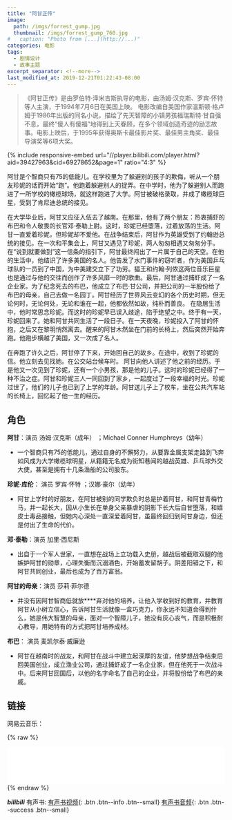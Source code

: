 ```yaml
---
title: "阿甘正传"
image: 
  path: /imgs/forrest_gump.jpg
  thumbnail: /imgs/forrest_gump_760.jpg
#   caption: "Photo from [...](http://...)"
categories: 电影
tags: 
  - 剧情设计
  - 故事主题
excerpt_separator: <!--more-->
last_modified_at: 2019-12-21T01:22:43-08:00
---
```

> 《阿甘正传》是由罗伯特·泽米吉斯执导的电影，由汤姆·汉克斯、罗宾·怀特等人主演，于1994年7月6日在美国上映。
电影改编自美国作家温斯顿·格卢姆于1986年出版的同名小说，描绘了先天智障的小镇男孩福瑞斯特·甘自强不息，最终“傻人有傻福”地得到上天眷顾，在多个领域创造奇迹的励志故事。电影上映后，于1995年获得奥斯卡最佳影片奖、最佳男主角奖、最佳导演奖等6项大奖。
<!--more-->

{% include responsive-embed url="//player.bilibili.com/player.html?aid=39427963&cid=69278652&page=1"  ratio="4:3" %}

阿甘是个智商只有75的低能儿。在学校里为了躲避别的孩子的欺侮，听从一个朋友珍妮的话而开始“跑”。他跑着躲避别人的捉弄。在中学时，他为了躲避别人而跑进了一所学校的橄榄球场，就这样跑进了大学。阿甘被破格录取，并成了橄榄球巨星，受到了肯尼迪总统的接见。

在大学毕业后，阿甘又应征入伍去了越南。在那里，他有了两个朋友：热衷捕虾的布巴和令人敬畏的长官邓·泰勒上尉。这时，珍妮已经堕落，过着放荡的生活。阿甘一直爱着珍妮，但珍妮却不爱他。在战争结束后，阿甘作为英雄受到了约翰逊总统的接见。在一次和平集会上，阿甘又遇见了珍妮，两人匆匆相遇又匆匆分手。在“说到就要做到”这一信条的指引下，阿甘最终闯出了一片属于自己的天空。在他的生活中，他结识了许多美国的名人。他告发了水门事件的窃听者，作为美国乒乓球队的一员到了中国，为中美建交立下了功劳。猫王和约翰·列侬这两位音乐巨星也是通过与他的交往而创作了许多风靡一时的歌曲。最后，阿甘通过捕虾成了一名企业家。为了纪念死去的布巴，他成立了布巴·甘公司，并把公司的一半股份给了布巴的母亲，自己去做一名园丁。阿甘经历了世界风云变幻的各个历史时期，但无论何时，无论何处，无论和谁在一起，他都依然如故，纯朴而善良。
在隐居生活中，他时常思念珍妮。而这时的珍妮早已误入歧途，陷于绝望之中。终于有一天，珍妮回来了。她和阿甘共同生活了一段日子。在一天夜晚，珍妮投入了阿甘的怀抱，之后又在黎明悄然离去。醒来的阿甘木然坐在门前的长椅上，然后突然开始奔跑。他跑步横越了美国，又一次成了名人。

在奔跑了许久之后，阿甘停了下来，开始回自己的故乡。在途中，收到了珍妮的信。他立刻去见找她。在公交站台候车时。 阿甘向他人讲述了他之前的经历。于是他又一次见到了珍妮，还有一个小男孩，那是他的儿子。这时的珍妮已经得了一种不治之症。阿甘和珍妮三人一同回到了家乡，一起度过了一段幸福的时光。珍妮过世了，他们的儿子也已到了上学的年龄。阿甘送儿子上了校车，坐在公共汽车站的长椅上，回忆起了他一生的经历。

## 角色

**阿甘**：演员 汤姆·汉克斯（成年） ；Michael Conner Humphreys（幼年）

- 一个智商只有75的低能儿，通过自身的不懈努力，从要靠金属支架走路到飞奔如风成为大学橄榄球明星，从籍籍无名成为街知巷闻的越战英雄、乒乓球外交大使，甚至是拥有十几条渔船的公司股东。

**珍妮·库伦**：
演员 罗宾·怀特 ；汉娜·豪尔（幼年）

- 阿甘上学时的好朋友，在阿甘被别的同学欺负时总是护着阿甘，和阿甘青梅竹马，并一起长大，因从小生长在单身父亲暴虐的阴影下长大后自甘堕落，和嬉皮士毒品接触，但她内心深处一直深爱着阿甘，虽最终回归到阿甘身边，但还是付出了生命的代价。

**邓·泰勒**：演员 加里·西尼斯

- 出自于一个军人世家，一直想在战场上立功载入史册，越战后被截取双腿的他嫉妒阿甘的勋章，心理失衡而沉溺酒色，开始蓄发留胡子。阴差阳错之下，和阿甘共同创业，最后也成为了百万富翁。

**阿甘的母亲**：演员 莎莉·菲尔德

- 并没有因阿甘智商低就放****弃对他的培养，让他入学收到好的教育，并教育阿甘从小树立信心，告诉阿甘生活就像一盒巧克力，你永远不知道会得到什么，她是伟大智慧的母亲，面对一个智障儿子，她没有灰心丧气，而是积极耐心教导，用她特有的方式把阿甘培养成材。

**布巴**：
演员 麦凯尔泰·威廉逊

- 阿甘在越南时的战友，和阿甘在战斗中建立起深厚的友谊，他梦想战争结束后回美国创业，成立渔业公司，通过捕虾成了一名企业家，但在他死于一次战斗中。后来阿甘回国后，以他的名字命名了自己的企业，并将股份给了布巴的亲戚。

## 链接

网易云音乐：

{% raw %}
<iframe frameborder="no" border="0" marginwidth="0" marginheight="0" width="100%" height="86px" src="//music.163.com/outchain/player?type=2&id=5217824&auto=0&height=66"></iframe>
<br>
{% endraw %}

***bilibili*** 有声书:
[有声书视频](#https://www.bilibili.com/video/av40587950){: .btn .btn--info .btn--small}
[有声书音频](#https://www.bilibili.com/audio/am30127803){: .btn .btn--success .btn--small}
